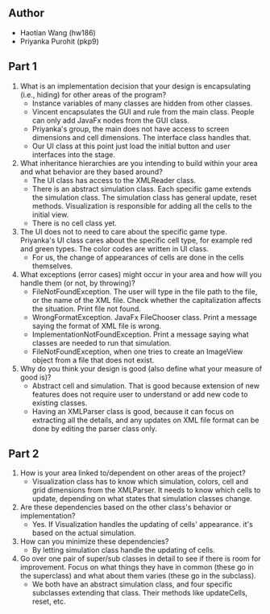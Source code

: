 Author
------
* Haotian Wang (hw186)
* Priyanka Purohit (pkp9)

Part 1
------
1. What is an implementation decision that your design is encapsulating (i.e., hiding) for other areas of the program?
   * Instance variables of many classes are hidden from other classes.
   * Vincent encapsulates the GUI and rule from the main class. People can only add JavaFx nodes from the GUI class.
   * Priyanka's group, the main does not have access to screen dimensions and cell dimensions. The interface class handles that.
   * Our UI class at this point just load the initial button and user interfaces into the stage.
2. What inheritance hierarchies are you intending to build within your area and what behavior are they based around?
   * The UI class has access to the XMLReader class.
   * There is an abstract simulation class. Each specific game extends the simulation class. The simulation class has general update, reset methods. Visualization is responsible for adding all the cells to the initial view.
   * There is no cell class yet.
3. The UI does not to need to care about the specific game type. Priyanka's UI class cares about the specific cell type, for example red and green types. The color codes are written in UI class.
   * For us, the change of appearances of cells are done in the cells themselves.
4. What exceptions (error cases) might occur in your area and how will you handle them (or not, by throwing)?
   * FileNotFoundException. The user will type in the file path to the file, or the name of the XML file. Check whether the capitalization affects the situation. Print file not found.
   * WrongFormatException. JavaFx FileChooser class. Print a message saying the format of XML file is wrong.
   * ImplementationNotFoundException. Print a message saying what classes are needed to run that simulation.
   * FileNotFoundException, when one tries to create an ImageView object from a file that does not exist.
5. Why do you think your design is good (also define what your measure of good is)?
   * Abstract cell and simulation. That is good because extension of new features does not require user to understand or add new code to existing classes.
   * Having an XMLParser class is good, because it can focus on extracting all the details, and any updates on XML file format can be done by editing the parser class only.

Part 2
------
1. How is your area linked to/dependent on other areas of the project?
   * Visualization class has to know which simulation, colors, cell and grid dimensions from the XMLParser. It needs to know which cells to update, depending on what states that simulation classes change.
2. Are these dependencies based on the other class's behavior or implementation?
   * Yes. If Visualization handles the updating of cells' appearance. it's based on the actual simulation.
3. How can you minimize these dependencies?
   * By letting simulation class handle the updating of cells.
4. Go over one pair of super/sub classes in detail to see if there is room for improvement.
   Focus on what things they have in common (these go in the superclass) and what about them varies (these go in the subclass).
   * We both have an abstract simulation class, and four specific subclasses extending that class. Their methods like updateCells, reset, etc.